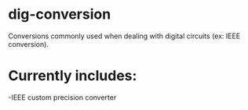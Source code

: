 # dig-conversion
Conversions commonly used when dealing with digital circuits (ex: IEEE conversion).

# Currently includes:
-IEEE custom precision converter
